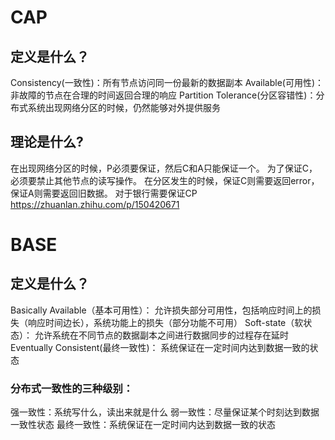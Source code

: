 # CAP
## 定义是什么？
Consistency(一致性)：所有节点访问同一份最新的数据副本
Available(可用性)：非故障的节点在合理的时间返回合理的响应
Partition Tolerance(分区容错性)：分布式系统出现网络分区的时候，仍然能够对外提供服务

## 理论是什么?
在出现网络分区的时候，P必须要保证，然后C和A只能保证一个。
为了保证C，必须要禁止其他节点的读写操作。
在分区发生的时候，保证C则需要返回error，保证A则需要返回旧数据。
对于银行需要保证CP
https://zhuanlan.zhihu.com/p/150420671

# BASE
## 定义是什么？
Basically Available（基本可用性）：
允许损失部分可用性，包括响应时间上的损失（响应时间边长），系统功能上的损失（部分功能不可用）
Soft-state（软状态）：
允许系统在不同节点的数据副本之间进行数据同步的过程存在延时
Eventually Consistent(最终一致性)：
系统保证在一定时间内达到数据一致的状态

### 分布式一致性的三种级别：
强一致性：系统写什么，读出来就是什么
弱一致性：尽量保证某个时刻达到数据一致性状态
最终一致性：系统保证在一定时间内达到数据一致的状态



